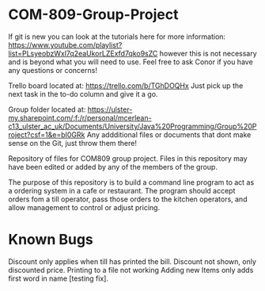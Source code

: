 # COM-809-Group-Project

If git is new you can look at the tutorials here for more information: https://www.youtube.com/playlist?list=PLsyeobzWxl7q2eaUkorLZExfd7qko9sZC however this is not necessary and is beyond what you will need to use. Feel free to ask Conor if you have any questions or concerns!

Trello board located at: https://trello.com/b/TGhDOQHx
Just pick up the next task in the to-do column and give it a go.

Group folder located at: https://ulster-my.sharepoint.com/:f:/r/personal/mcerlean-c13_ulster_ac_uk/Documents/University/Java%20Programming/Group%20Project?csf=1&e=bI0GRk
Any addditional files or documents that dont make sense on the Git, just throw them there!

Repository of files for COM809 group project.
Files in this repository may have been edited or added by any of the members of the group.

The purpose of this repository is to build a command line program to act as a ordering system in a cafe or restaurant.
The program should accept orders fom a till operator, pass those orders to the kitchen operators, and allow management to control or adjust pricing.



# Known Bugs


Discount only applies when till has printed the bill.
Discount not shown, only discounted price.
Printing to a file not working
Adding new Items only adds first word in name [testing fix].
